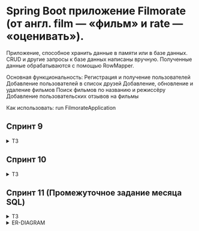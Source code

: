 # Spring Boot приложение Filmorate (от англ. film — «фильм» и rate — «оценивать»).

Приложение, способное хранить данные в памяти или в базе данных. CRUD и другие запросы к базе данных написаны вручную. Полученные данные обрабатываются с помощью RowMapper.

Основная функциональность:
Регистрация и получение пользователей
Добавление пользователей в список друзей
Добавление, обновление и удаление фильмов
Поиск фильмов по названию и режиссёру
Добавление пользовательских отзывов на фильмы

Как использовать:
run FilmorateApplication

## Спринт 9
<details> <summary> ТЗ </summary>
В репозитории создайте ветку: controllers-films-users. 
Разработку решения для первого спринта нужно вести в ней.
Создайте заготовку проекта с помощью Spring Initializr.

### Модели данных
Создайте пакет model. Добавьте в него два класса — Film и User. Это классы — модели данных приложения.  
У model.Film должны быть следующие свойства:
- целочисленный идентификатор — id;
- название — name;
- описание — description;
- дата релиза — releaseDate;
- продолжительность фильма — duration.

Свойства model.User:
- целочисленный идентификатор — id;
- электронная почта — email;
- логин пользователя — login;
- имя для отображения — name;
- дата рождения — birthday.
-
### Хранение данных
Сейчас данные можно хранить в памяти приложения.
Для этого используйте контроллер.

### REST-контроллеры
Создайте два класса-контроллера. FilmController будет обслуживать фильмы, а UserController — пользователей.
Убедитесь, что созданные контроллеры соответствуют правилам REST.  
Добавьте в классы-контроллеры эндпоинты с подходящим типом запроса для каждого из случаев.

Для FilmController:
- добавление фильма;
- обновление фильма;
- получение всех фильмов.

Для UserController:
- создание пользователя;
- обновление пользователя;
- получение списка всех пользователей.

Эндпоинты для создания и обновления данных должны также вернуть созданную или изменённую сущность.

### Валидация
Проверьте данные, которые приходят в запросе на добавление нового фильма или пользователя. Эти данные должны соответствовать определённым критериям.   
Для Film:
- название не может быть пустым;
- максимальная длина описания — 200 символов;
- дата релиза — не раньше 28 декабря 1895 года;
- продолжительность фильма должна быть положительной.

Для User:
- электронная почта не может быть пустой и должна содержать символ @;
- логин не может быть пустым и содержать пробелы;
- имя для отображения может быть пустым — в таком случае будет использован логин;
- дата рождения не может быть в будущем.

### Логирование
Добавьте логирование для операций, которые изменяют сущности — добавляют и обновляют их.
Также логируйте причины ошибок — например, если валидация не пройдена.

### Тестирование
Добавьте тесты для валидации. Убедитесь, что она работает на граничных условиях.
</details>

## Спринт 10
<details> <summary> ТЗ </summary>  

### Наводим порядок в репозитории
Для начала убедитесь в том, что ваша работа за предыдущий спринт слита с главной веткой main.
Создайте новую ветку, которая будет называться add-friends-likes.

### Архитектура
Начнём с переработки архитектуры. Сейчас вся логика приложения спрятана в контроллерах — изменим это.
Вынесите хранение данных о фильмах и пользователях в отдельные классы.
Назовём их «хранилищами» (англ. storage) — так будет сразу понятно, что они делают.
- Создайте интерфейсы FilmStorage и UserStorage, в которых будут определены методы добавления, удаления и модификации объектов.
- Создайте классы InMemoryFilmStorage и InMemoryUserStorage, имплементирующие новые интерфейсы, и перенесите туда всю логику хранения, обновления и поиска объектов.
- Добавьте к InMemoryFilmStorage и InMemoryUserStorage аннотацию @Component, чтобы впоследствии пользоваться внедрением зависимостей и передавать хранилища сервисам.

### Новая логика
Пока у приложения нет никакой бизнес-логики, кроме валидации сущностей.
Обеспечим возможность пользователям добавлять друг друга в друзья и ставить фильмам лайки.
- Создайте UserService, который будет отвечать за такие операции с пользователями, как добавление в друзья, удаление из друзей, вывод списка общих друзей.
  Пока пользователям не надо одобрять заявки в друзья — добавляем сразу.
  То есть если Лена стала другом Саши, то это значит, что Саша теперь друг Лены.
- Создайте FilmService, который будет отвечать за операции с фильмами, — добавление и удаление лайка, вывод 10 наиболее популярных фильмов по количеству лайков.
  Пусть пока каждый пользователь может поставить лайк фильму только один раз.
- Добавьте к ним аннотацию @Service — тогда к ним можно будет получить доступ из контроллера.


### Зависимости
Переделайте код в контроллерах, сервисах и хранилищах под использование внедрения зависимостей.
- Используйте аннотации @Service, @Component, @Autowired. Внедряйте зависимости через конструкторы классов.
- Классы-сервисы должны иметь доступ к классам-хранилищам.
  Убедитесь, что сервисы зависят от интерфейсов классов-хранилищ, а не их реализаций.
  Таким образом в будущем будет проще добавлять и использовать новые реализации с другим типом хранения данных.
- Сервисы должны быть внедрены в соответствующие контроллеры.

### Полный REST
Дальше стоит заняться контроллерами и довести API до соответствия REST.
- С помощью аннотации @PathVariable добавьте возможность получать каждый фильм и данные о пользователях по их уникальному идентификатору:
  GET .../users/{id}.
- Добавьте методы, позволяющие пользователям добавлять друг друга в друзья, получать список общих друзей и лайкать фильмы.
  Проверьте, что все они работают корректно.
    - PUT /users/{id}/friends/{friendId} — добавление в друзья.
    - DELETE /users/{id}/friends/{friendId} — удаление из друзей.
    - GET /users/{id}/friends — возвращаем список пользователей, являющихся его друзьями.
    - GET /users/{id}/friends/common/{otherId} — список друзей, общих с другим пользователем.
    - PUT /films/{id}/like/{userId} — пользователь ставит лайк фильму.
    - DELETE /films/{id}/like/{userId} — пользователь удаляет лайк.
    - GET /films/popular?count={count} — возвращает список из первых count фильмов по количеству лайков.
      Если значение параметра count не задано, верните первые 10.
- Убедитесь, что ваше приложение возвращает корректные HTTP-коды.
    - 400 — если ошибка валидации: ValidationException;
    - 404 — для всех ситуаций, если искомый объект не найден;
    - 500 — если возникло исключение.

### Тестирование
Убедитесь, что приложение работает, — протестируйте его с помощью Postman: postman.json.
</details>

## Спринт 11 (Промежуточное задание месяца SQL)
<details> <summary> ТЗ </summary>  

### Задание для взаимопроверки
В этом задании вы будете проектировать базу данных для проекта, основываясь на уже существующей функциональности.
Вносить какие-либо изменения в код не потребуется.  
Готовое решение отправьте своему партнёру по взаимопроверке из группы.

### Загрузите решение
Начните с загрузки файла с решением в ваш репозиторий на GitHub.

### Доработка модели
Прежде чем приступить к созданию схемы базы данных, нужно доработать модель приложения.
Сейчас сущности, с которыми работает Filmorate, имеют недостаточно полей, чтобы получилось создать полноценную базу.
Исправим это!

#### Film
1. Добавьте новое свойство — «жанр». У фильма может быть сразу несколько жанров, а у поля — несколько значений. Например, таких:
- Комедия.
- Драма.
- Мультфильм.
- Триллер.
- Документальный.
- Боевик.

2. Ещё одно свойство — рейтинг Ассоциации кинокомпаний (англ. Motion Picture Association, сокращённо МРА). Эта оценка определяет возрастное ограничение для фильма. Значения могут быть следующими:
- G — у фильма нет возрастных ограничений,
- PG — детям рекомендуется смотреть фильм с родителями,
- PG-13 — детям до 13 лет просмотр не желателен,
- R — лицам до 17 лет просматривать фильм можно только в присутствии взрослого,
- NC-17 — лицам до 18 лет просмотр запрещён.

#### User
1. Добавьте статус для связи «дружба» между двумя пользователями:
2. неподтверждённая — когда один пользователь отправил запрос на добавление другого пользователя в друзья,
3. подтверждённая — когда второй пользователь согласился на добавление.

### Создание схемы базы данных
Начните с таблиц для хранения пользователей и фильмов. При проектировании помните о том, что:
- Каждый столбец таблицы должен содержать только одно значение. Хранить массивы значений или вложенные записи в столбцах нельзя.
- Все неключевые атрибуты должны однозначно определяться ключом.
- Все неключевые атрибуты должны зависеть только от первичного ключа, а не от других неключевых атрибутов.
- База данных должна поддерживать бизнес-логику, предусмотренную в приложении. Подумайте о том, как будет происходить получение всех фильмов, пользователей.
  А как — топ N наиболее популярных фильмов. Или список общих друзей с другим пользователем.

Теперь нарисуйте схему базы данных.

### Последние штрихи
Прежде чем отправлять получившуюся схему на проверку:
1. Скачайте диаграмму в виде картинки и добавьте в репозиторий. Убедитесь, что на изображении чётко виден текст.
2. Добавьте в файл README.md ссылку на файл диаграммы.
   Если использовать разметку markdown, то схему будет видно непосредственно в README.md.
3. Там же напишите небольшое пояснение к схеме: приложите примеры запросов для основных операций вашего приложения.
</details>  

<details> <summary> ER-DIAGRAM </summary> 

![ER-diagram](er_diagram.png)

В таблицах FRIENDS, LIKES, FILM_GENRES первичные ключи
составные.

Примеры запросов:

1. Получение количества лайков у фильма с ID = 1:  
   SELECT film_id,  
   COUNT(user_id) AS all_likes  
   FROM likes  
   WHERE film_id = 1  
   GROUP BY film_id;


2. Получение наименования и описания фильма с ID = 1:  
   SELECT name AS film_name,  
   description AS film_description  
   FROM films  
   WHERE film_id = 1;
</details> 
